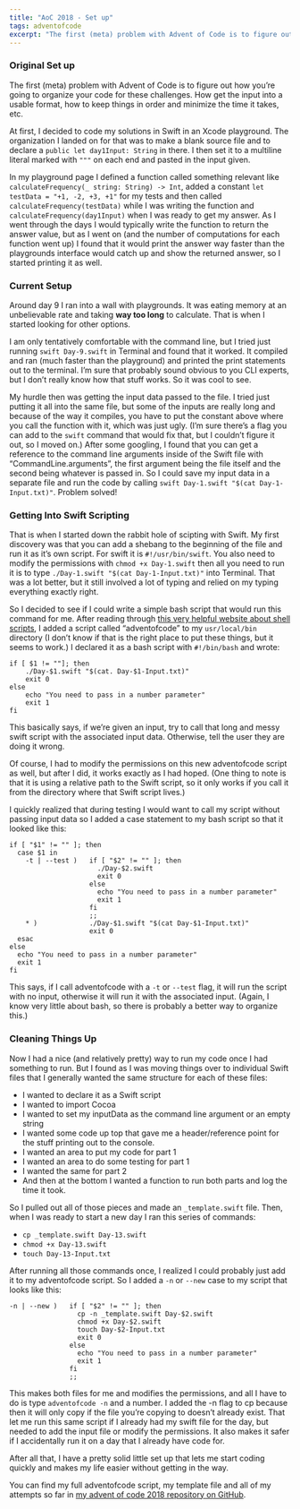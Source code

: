 ```yaml
---
title: "AoC 2018 - Set up"
tags: adventofcode
excerpt: "The first (meta) problem with Advent of Code is to figure out how you’re going to organize your code for these challenges. How get the input into a usable format, how to keep things in order and minimize the time it takes, etc."
---
```

### Original Set up
The first (meta) problem with Advent of Code is to figure out how you’re going to organize your code for these challenges. How get the input into a usable format, how to keep things in order and minimize the time it takes, etc.

At first, I decided to code my solutions in Swift in an Xcode playground. The organization I landed on for that was to make a blank source file and to declare a `public let day1Input: String` in there. I then set it to a multiline literal marked with `"""` on each end and pasted in the input given.

In my playground page I defined a function called something relevant like `calculateFrequency(_ string: String) -> Int`, added a constant `let testData = "+1, -2, +3, +1"` for my tests and then called `calculateFrequency(testData)` while I was writing the function and `calculateFrequency(day1Input)` when I was ready to get my answer. As I went through the days I would typically write the function to return the answer value, but as I went on (and the  number of computations for each function went up) I found that it would print the answer way faster than the playgrounds interface would catch up and show the returned answer, so I started printing it as well.

### Current Setup
Around day 9 I ran into a wall with playgrounds. It was eating memory at an unbelievable rate and taking **way too long** to calculate. That is when I started looking for other options.

I am only tentatively comfortable with the command line, but I tried just running `swift Day-9.swift` in Terminal and found that it worked. It compiled and ran (much faster than the playground) and printed the print statements out to the terminal. I’m sure that probably sound obvious to you CLI experts, but I don’t really know how that stuff works. So it was cool to see.

My hurdle then was getting the input data passed to the file. I tried just putting it all into the same file, but some of the inputs are really long and because of the way it compiles, you have to put the constant above where you call the function with it, which was just ugly. (I’m sure there’s a flag you can add to the `swift` command that would fix that, but I couldn’t figure it out, so I moved on.) After some googling, I found that you can get a reference to the command line arguments inside of the Swift file with “CommandLine.arguments”, the first argument being the file itself and the second being whatever is passed in. So I could save my input data in a separate file and run the code by calling `swift Day-1.swift "$(cat Day-1-Input.txt)"`. Problem solved!

### Getting Into Swift Scripting
That is when I started down the rabbit hole of scipting with Swift. My first discovery was that you can add a shebang to the beginning of the file and run it as it’s own script. For swift it is `#!/usr/bin/swift`. You also need to modify the permissions with `chmod +x Day-1.swift` then all you need to run it is to type `./Day-1.swift "$(cat Day-1-Input.txt)"` into Terminal. That was a lot better, but it still involved a lot of typing and relied on my typing everything exactly right.

So I decided to see if I could write a simple bash script that would run this command for me. After reading through [this very helpful website about shell scripts](http://linuxcommand.org/lc3_writing_shell_scripts.php), I added a script called “adventofcode” to my `usr/local/bin` directory (I don’t know if that is the right place to put these things, but it seems to work.) I declared it as a bash script with `#!/bin/bash` and wrote:

```
if [ $1 != ""]; then
	./Day-$1.swift "$(cat. Day-$1-Input.txt)"
	exit 0
else
	echo "You need to pass in a number parameter"
	exit 1
fi
```

This basically says, if we’re given an input, try to call that long and messy swift script with the associated input data. Otherwise, tell the user they are doing it wrong.

Of course, I had to modify the permissions on this new adventofcode script as well, but after I did, it works exactly as I had hoped. (One thing to note is that it is using a relative path to the Swift script, so it only works if you call it from the directory where that Swift script lives.)

I quickly realized that during testing I would want to call my script without passing input data so I added a case statement to my bash script so that it looked  like this:
```
if [ "$1" != "" ]; then
  case $1 in
    -t | --test )   if [ "$2" != "" ]; then
                      ./Day-$2.swift
                      exit 0
                    else
                      echo "You need to pass in a number parameter"
                      exit 1
                    fi
                    ;;
    * )             ./Day-$1.swift "$(cat Day-$1-Input.txt)"
                    exit 0
  esac
else
  echo "You need to pass in a number parameter"
  exit 1
fi
```
This says, if I call adventofcode with a `-t` or `--test` flag, it will run the script with no input, otherwise it will run it with the associated input. (Again, I know very little about bash, so there is probably a better way to organize this.)

### Cleaning Things Up
Now I had a nice (and relatively pretty) way to run my code once I had something to run. But I found as I was moving things over to individual Swift files that I generally wanted the same structure for each of these files:
- I wanted to declare it as a Swift script
- I wanted to import Cocoa
- I wanted to set my inputData as the command line argument or an empty string
- I wanted some code up top that gave me a header/reference point for the stuff printing out to the console.
- I wanted an area to put my code for part 1
- I wanted an area to do some testing for part 1
- I wanted the same for part 2
- And then at the bottom I wanted a function to run both parts and log the time it took.

So I pulled out all of those pieces and made an `_template.swift` file. Then, when I was ready to start a new day I ran this series of commands:
- `cp _template.swift Day-13.swift`
- `chmod +x Day-13.swift`
- `touch Day-13-Input.txt`

After running all those commands once, I realized I could probably just add it to my adventofcode script.  So I added a `-n` or `--new` case to my script that looks like this:
```
-n | --new )   if [ "$2" != "" ]; then
                 cp -n _template.swift Day-$2.swift
                 chmod +x Day-$2.swift
                 touch Day-$2-Input.txt
                 exit 0
               else
                 echo "You need to pass in a number parameter"
                 exit 1
               fi
               ;;
```
This makes both files for me and modifies the permissions, and all I have to do is type `adventofcode -n` and a number. I added the -n flag to cp because then it will only copy if the file you’re copying to doesn’t already exist. That let me run this same script if I already had my swift file for the day, but needed to add the input file or modify the permissions. It also makes it safer if I accidentally run it on a day that I already have code for.

After all that, I have a pretty solid little set up that lets me start coding quickly and makes my life easier without getting in the way.

You can find my full adventofcode script, my template file and all of my attempts so far in [my advent of code 2018 repository on GitHub](https://github.com/dillon-mce/advent-of-code-2018).
